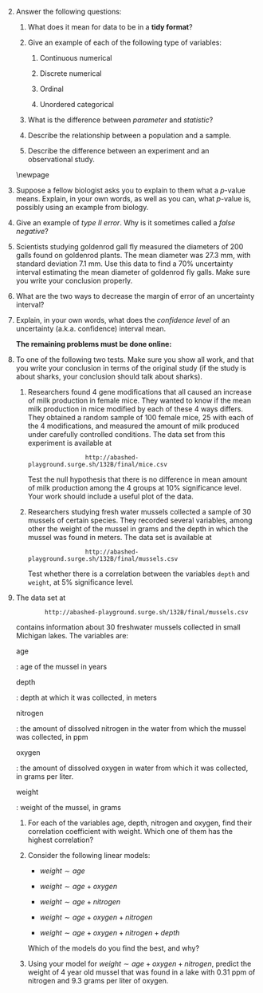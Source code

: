 2.  Answer the following questions:

    1.  What does it mean for data to be in a **tidy format**?

    2.  Give an example of each of the following type of variables:

        1.  Continuous numerical

        2.  Discrete numerical

        3.  Ordinal

        4.  Unordered categorical

    3.  What is the difference between *parameter* and *statistic*?

    4.  Describe the relationship between a population and a sample.

    5.  Describe the difference between an experiment and an
        observational study.

    \newpage
3.  Suppose a fellow biologist asks you to explain to them what a
    $p$-value means. Explain, in your own words, as well as you can,
    what $p$-value is, possibly using an example from biology.

4.  Give an example of *type II error*. Why is it sometimes called a
    *false negative*?

5.  Scientists studying goldenrod gall fly measured the diameters of 200
    galls found on goldenrod plants. The mean diameter was 27.3 mm, with
    standard deviation 7.1 mm. Use this data to find a 70% uncertainty
    interval estimating the mean diameter of goldenrod fly galls. Make
    sure you write your conclusion properly.

6.  What are the two ways to decrease the margin of error of an
    uncertainty interval?

7.  Explain, in your own words, what does the *confidence level* of an
    uncertainty (a.k.a. confidence) interval mean.

    **The remaining problems must be done online:**

8.  To one of the following two tests. Make sure you show all work, and
    that you write your conclusion in terms of the original study (if
    the study is about sharks, your conclusion should talk about
    sharks).

    1.  Researchers found 4 gene modifications that all caused an
        increase of milk production in female mice. They wanted to know
        if the mean milk production in mice modified by each of these 4
        ways differs. They obtained a random sample of 100 female mice,
        25 with each of the 4 modifications, and measured the amount of
        milk produced under carefully controlled conditions. The data
        set from this experiment is available at

                            http://abashed-playground.surge.sh/132B/final/mice.csv
                            

        Test the null hypothesis that there is no difference in mean
        amount of milk production among the 4 groups at 10% significance
        level. Your work should include a useful plot of the data.

    2.  Researchers studying fresh water mussels collected a sample of
        30 mussels of certain species. They recorded several variables,
        among other the weight of the mussel in grams and the depth in
        which the mussel was found in meters. The data set is available
        at

                            http://abashed-playground.surge.sh/132B/final/mussels.csv
                            

        Test whether there is a correlation between the variables
        `depth` and `weight`, at $5\%$ significance level.

9.  The data set at

                http://abashed-playground.surge.sh/132B/final/mussels.csv
                

    contains information about 30 freshwater mussels collected in small
    Michigan lakes. The variables are:

    age

    :   age of the mussel in years

    depth

    :   depth at which it was collected, in meters

    nitrogen

    :   the amount of dissolved nitrogen in the water from which the
        mussel was collected, in ppm

    oxygen

    :   the amount of dissolved oxygen in water from which it was
        collected, in grams per liter.

    weight

    :   weight of the mussel, in grams

    1.  For each of the variables age, depth, nitrogen and oxygen, find
        their correlation coefficient with weight. Which one of them has
        the highest correlation?

    2.  Consider the following linear models:

        -   $weight \sim age$

        -   $weight \sim age + oxygen$

        -   $weight \sim age + nitrogen$

        -   $weight \sim age + oxygen + nitrogen$

        -   $weight \sim age + oxygen + nitrogen + depth$

        Which of the models do you find the best, and why?

    3.  Using your model for $weight \sim age + oxygen + nitrogen$,
        predict the weight of 4 year old mussel that was found in a lake
        with $0.31$ ppm of nitrogen and $9.3$ grams per liter of oxygen.
